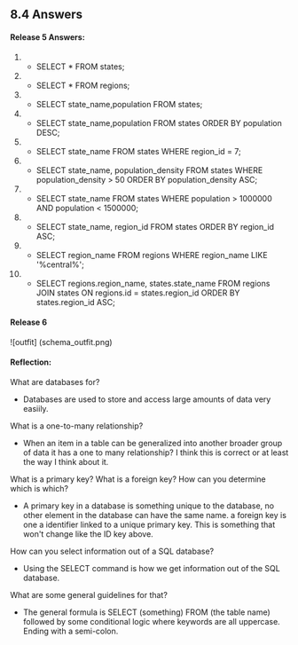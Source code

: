 ## 8.4 Answers

#### Release 5 Answers:

1.  - SELECT * FROM states;

2.  - SELECT * FROM regions;

3.  - SELECT state_name,population FROM states;

4.  - SELECT state_name,population FROM states ORDER BY population DESC;

5.  - SELECT state_name FROM states WHERE region_id = 7;

6.  - SELECT state_name, population_density FROM states WHERE population_density > 50 ORDER BY population_density ASC;

7.  - SELECT state_name FROM states WHERE population > 1000000 AND population < 1500000;

8.  - SELECT state_name, region_id FROM states ORDER BY region_id ASC;

9.  - SELECT region_name FROM regions WHERE region_name LIKE '%central%';

10. - SELECT regions.region_name, states.state_name FROM regions JOIN states ON regions.id = states.region_id ORDER BY states.region_id ASC;

#### Release 6
![outfit] (schema_outfit.png)

#### Reflection:

What are databases for?
  - Databases are used to store and access large amounts of data very easiily.

What is a one-to-many relationship?
  - When an item in a table can be generalized into another broader group of data it has a one to many relationship? I think this is correct or at least the way I think about it.

What is a primary key? What is a foreign key? How can you determine which is which?
  -  A primary key in a database is something unique to the database, no other element in the database can have the same name. a foreign key is one a identifier linked to a unique primary key. This is something that won't change like the ID key above.

How can you select information out of a SQL database?
  - Using the SELECT command is how we get information out of the SQL database.

What are some general guidelines for that?
  - The general formula is SELECT (something) FROM (the table name) followed by some conditional logic where keywords are all uppercase. Ending with a semi-colon.